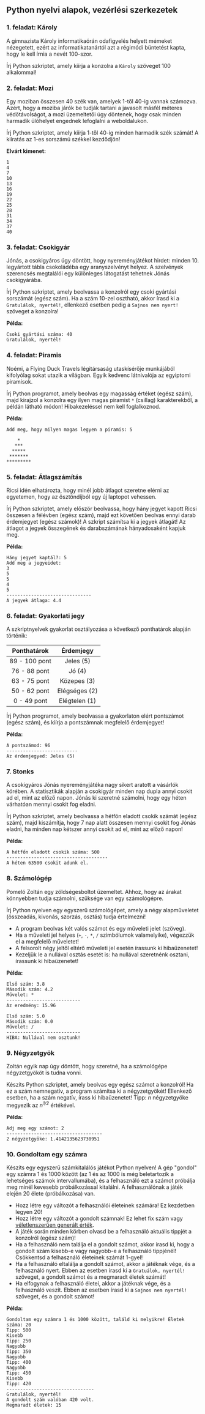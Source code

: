 <style>
	h1:first-of-type { display: none; }
</style>

# Szkriptnyelvek - 1. gyakorló feladatsor

## Python nyelvi alapok, vezérlési szerkezetek


### 1. feladat: Károly

A gimnazista Károly informatikaórán odafigyelés helyett mémeket nézegetett, ezért az informatikatanártól azt a régimódi büntetést kapta, hogy le kell írnia a nevét 100-szor.

Írj Python szkriptet, amely kiírja a konzolra a `Károly` szöveget 100 alkalommal!


### 2. feladat: Mozi

Egy moziban összesen 40 szék van, amelyek 1-től 40-ig vannak számozva. Azért, hogy a moziba járók be tudják tartani a javasolt másfél méteres védőtávolságot, a mozi üzemeltetői úgy döntenek, hogy csak minden harmadik ülőhelyet engednek lefoglalni a weboldalukon.

Írj Python szkriptet, amely kiírja 1-től 40-ig minden harmadik szék számát! A kiíratás az 1-es sorszámú székkel kezdődjön!

**Elvárt kimenet:**

```
1
4
7
10
13
16
19
22
25
28
31
34
37
40
```


### 3. feladat: Csokigyár

Jónás, a csokigyáros úgy döntött, hogy nyereményjátékot hirdet: minden 10. legyártott tábla csokoládéba egy aranyszelvényt helyez. A szelvények szerencsés megtalálói egy különleges látogatást tehetnek Jónás csokigyárába.

Írj Python szkriptet, amely beolvassa a konzolról egy csoki gyártási sorszámát (egész szám). Ha a szám 10-zel osztható, akkor írasd ki a `Gratulálok, nyertél!`, ellenkező esetben pedig a `Sajnos nem nyert!` szöveget a konzolra!

**Példa:**

```
Csoki gyártási száma: 40
Gratulálok, nyertél!
```


### 4. feladat: Piramis

Noémi, a Flying Duck Travels légitársaság utaskísérője munkájából kifolyólag sokat utazik a világban. Egyik kedvenc látnivalója az egyiptomi piramisok.

Írj Python programot, amely beolvas egy magasság értéket (egész szám), majd kirajzol a konzolra egy ilyen magas piramist `*` (csillag) karakterekből, a példán látható módon! Hibakezeléssel nem kell foglalkoznod.

**Példa:**

```
Add meg, hogy milyen magas legyen a piramis: 5

    *
   ***
  *****
 *******
*********
```


### 5. feladat: Átlagszámítás

Ricsi idén elhatározta, hogy minél jobb átlagot szeretne elérni az egyetemen, hogy az ösztöndíjból egy új laptopot vehessen.

Írj Python szkriptet, amely először beolvassa, hogy hány jegyet kapott Ricsi összesen a félévben (egész szám), majd ezt követően beolvas ennyi darab érdemjegyet (egész számok)! A szkript számítsa ki a jegyek átlagát! Az átlagot a jegyek összegének és darabszámának hányadosaként kapjuk meg.

**Példa:**

```
Hány jegyet kaptál?: 5
Add meg a jegyeidet:
3
5
5
4
5
-------------------------------
A jegyek átlaga: 4.4
```


### 6. feladat: Gyakorlati jegy

A szkriptnyelvek gyakorlat osztályozása a következő ponthatárok alapján történik:

|  Ponthatárok  |   Érdemjegy   |
|:-------------:|:-------------:|
| 89 - 100 pont | Jeles (5)     |
|  76 - 88 pont | Jó (4)        |
|  63 - 75 pont | Közepes (3)   |
|  50 - 62 pont | Elégséges (2) |
|  0 - 49 pont  | Elégtelen (1) |

Írj Python programot, amely beolvassa a gyakorlaton elért pontszámot (egész szám), és kiírja a pontszámnak megfelelő érdemjegyet!

**Példa:**

```
A pontszámod: 96
--------------------------
Az érdemjegyed: Jeles (5)
```


### 7. Stonks

A csokigyáros Jónás nyereményjátéka nagy sikert aratott a vásárlók körében. A statisztikák alapján a csokigyár minden nap dupla annyi csokit ad el, mint az előző napon. Jónás ki szeretné számolni, hogy egy héten várhatóan mennyi csokit fog eladni. 

Írj Python szkriptet, amely beolvassa a hétfőn eladott csokik számát (egész szám), majd kiszámítja, hogy 7 nap alatt összesen mennyi csokit fog Jónás eladni, ha minden nap kétszer annyi csokit ad el, mint az előző napon!

**Példa:**

```
A hétfőn eladott csokik száma: 500
-------------------------------------
A héten 63500 csokit adunk el.
```


### 8. Számológép

Pomeló Zoltán egy zöldségesboltot üzemeltet. Ahhoz, hogy az árakat könnyebben tudja számolni, szüksége van egy számológépre.

Írj Python nyelven egy egyszerű számológépet, amely a négy alapműveletet (összeadás, kivonás, szorzás, osztás) tudja értelmezni!

* A program beolvas két valós számot és egy műveleti jelet (szöveg).
* Ha a műveleti jel helyes (`+`, `-`, `*`, `/` szimbólumok valamelyike), végezzük el a megfelelő műveletet!
* A felsorolt négy jeltől eltérő műveleti jel esetén írassunk ki hibaüzenetet!
* Kezeljük le a nullával osztás esetét is: ha nullával szeretnénk osztani, írassunk ki hibaüzenetet!

**Példa:**

```
Első szám: 3.8
Második szám: 4.2
Művelet: *
---------------------------
Az eredmény: 15.96
```

```
Első szám: 5.0
Második szám: 0.0
Művelet: /
---------------------------
HIBA: Nullával nem osztunk!
```


### 9. Négyzetgyök

Zoltán egyik nap úgy döntött, hogy szeretné, ha a számológépe négyzetgyököt is tudna vonni.

Készíts Python szkriptet, amely beolvas egy egész számot a konzolról! Ha ez a szám nemnegatív, a program számítsa ki a négyzetgyökét! Ellenkező esetben, ha a szám negatív, írass ki hibaüzenetet! Tipp: *n* négyzetgyöke megyezik az *n<sup>1/2</sup>* értékével.

**Példa:**

```
Adj meg egy számot: 2
-----------------------------------
2 négyzetgyöke: 1.4142135623730951
```


### 10. Gondoltam egy számra

Készíts egy egyszerű számkitalálós játékot Python nyelven! A gép "gondol" egy számra 1 és 1000 között (az 1 és az 1000 is még beletartozik a lehetséges számok intervallumába), és a felhasználó ezt a számot próbálja meg minél kevesebb próbálkozással kitalálni. A felhasználónak a játék elején 20 élete (próbálkozása) van.

* Hozz létre egy változót a felhasználói életeinek számára! Ez kezdetben legyen 20!
* Hozz létre egy változót a gondolt számnak! Ez lehet fix szám vagy [véletlenszerűen generált érték](https://www.w3schools.com/python/ref_random_randint.asp).
* A játék során minden körben olvasd be a felhasználó aktuális tippjét a konzolról (egész szám)!
* Ha a felhasználó nem találja el a gondolt számot, akkor írasd ki, hogy a gondolt szám kisebb-e vagy nagyobb-e a felhasználó tippjénél! Csökkentsd a felhasználó életeinek számát 1-gyel!
* Ha a felhasználó eltalálja a gondolt számot, akkor a játéknak vége, és a felhasználó nyert. Ebben az esetben írasd ki a `Gratuálok, nyertél!` szöveget, a gondolt számot és a megmaradt életek számát!
* Ha elfogynak a felhasználó életei, akkor a játéknak vége, és a felhasználó veszít. Ebben az esetben írasd ki a `Sajnos nem nyertél!` szöveget, és a gondolt számot!

**Példa:**

```
Gondoltam egy számra 1 és 1000 között, találd ki melyikre! Életek száma: 20
Tipp: 500
Kisebb
Tipp: 250
Nagyobb
Tipp: 350
Nagyobb
Tipp: 400
Nagyobb
Tipp: 450
Kisebb
Tipp: 420
--------------------------------
Gratulálok, nyertél!
A gondolt szám valóban 420 volt.
Megmaradt életek: 15
```